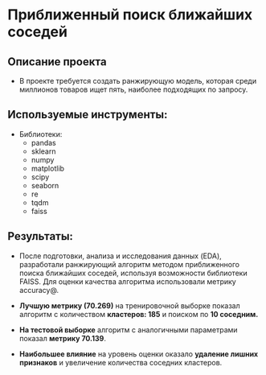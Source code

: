# Приближенный поиск ближайших соседей
## Описание проекта 
   
   - В проекте требуется создать ранжирующую модель, которая среди миллионов товаров ищет пять, наиболее подходящих по запросу. 
  
## Используемые инструменты:
 
  - Библиотеки:
       - pandas
       - sklearn
       - numpy
       - matplotlib
       - scipy
       - seaborn
       - re
       - tqdm
       - faiss


## Результаты: 

   - После подготовки, анализа и исследования данных (EDA), разработали ранжирующий алгоритм методом приближенного поиска ближайших соседей, используя возможности библиотеки FAISS. Для оценки качества алгоритма использовали метрику accuracy@.

     

   - **Лучшую метрику (70.269)** на тренировочной выборке показал алгоритм c количеством **кластеров: 185** и поиском по **10 соседним.**
   - **На тестовой выборке** алгоритм с аналогичными параметрами показал **метрику 70.139**.
   - **Наибольшее влияние** на уровень оценки оказало **удаление лишних признаков** и увеличение количества соседних кластеров.
